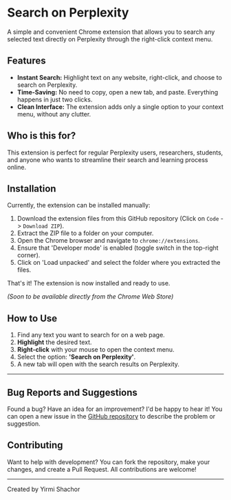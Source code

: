 # Search on Perplexity

A simple and convenient Chrome extension that allows you to search any selected text directly on Perplexity through the right-click context menu.

## Features

* **Instant Search:** Highlight text on any website, right-click, and choose to search on Perplexity.
* **Time-Saving:** No need to copy, open a new tab, and paste. Everything happens in just two clicks.
* **Clean Interface:** The extension adds only a single option to your context menu, without any clutter.

## Who is this for?

This extension is perfect for regular Perplexity users, researchers, students, and anyone who wants to streamline their search and learning process online.

## Installation

Currently, the extension can be installed manually:

1.  Download the extension files from this GitHub repository (Click on `Code` -> `Download ZIP`).
2.  Extract the ZIP file to a folder on your computer.
3.  Open the Chrome browser and navigate to `chrome://extensions`.
4.  Ensure that 'Developer mode' is enabled (toggle switch in the top-right corner).
5.  Click on 'Load unpacked' and select the folder where you extracted the files.

That's it! The extension is now installed and ready to use.

*(Soon to be available directly from the Chrome Web Store)*

## How to Use

1.  Find any text you want to search for on a web page.
2.  **Highlight** the desired text.
3.  **Right-click** with your mouse to open the context menu.
4.  Select the option: **'Search on Perplexity'**.
5.  A new tab will open with the search results on Perplexity.


---

## Bug Reports and Suggestions

Found a bug? Have an idea for an improvement? I'd be happy to hear it! You can open a new issue in the [GitHub repository](https://github.com/yirmish/Right-Click-To-Perplexity.git) to describe the problem or suggestion.

## Contributing

Want to help with development? You can fork the repository, make your changes, and create a Pull Request. All contributions are welcome!

---

Created by Yirmi Shachor
